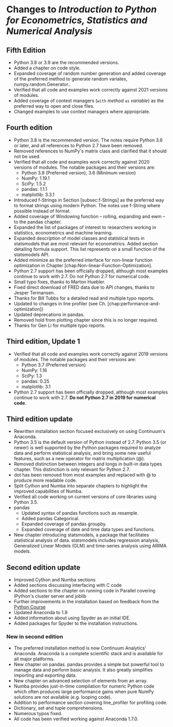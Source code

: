 <!--
.. title: Changes Log
.. slug: changes
.. hidetitle: True 
.. date: 2019-09-02 11:27:39 UTC+01:00
.. tags: python
.. category: teaching
.. link: 
.. description: Changes to Introduction to Python for Econometrics, Statistics and Numerical Analysis  
.. type: text
-->

# Changes to _Introduction to Python for Econometrics, Statistics and Numerical Analysis_

## Fifth Edition

- Python 3.8 or 3.9 are the recommended versions.
- Added a chapter on code style.
- Expanded coverage of random number generation and added coverage of the preferred method to generate random variates, numpy.random.Generator..
- Verified that all code and examples work correctly against 2021 versions of modules.
- Added coverage of context managers (`with` _method_ `as` _variable_) as the preferred way to open and close files.
- Changed examples to use context managers where appropriate.

## Fourth edition

- Python 3.8 is the recommended version. The notes require Python 3.6 or later, and all references to Python 2.7 have been removed.
- Removed references to NumPy's matrix class and clarified that it should not be used.
- Verified that all code and examples work correctly against 2020 versions of modules. The notable packages and their versions are:
   -  Python 3.8 (Preferred version), 3.6 (Minimum version)
   -  NumPy: 1.19.1
   -  SciPy: 1.5.2
   -  pandas: 1.1.1
   -  matplotlib: 3.3.1
- Introduced f-Strings in Section [subsec:f-Strings] as the preferred way to format strings using modern Python. The notes use f-String where possible instead of format.
- Added coverage of Windowing function – rolling, expanding and ewm – to the pandas chapter.
- Expanded the list of packages of interest to researchers working in statistics, econometrics and machine learning.
- Expanded description of model classes and statistical tests in statsmodels that are most relevant for econometrics. Added section detailing formula support. This list represents on a small function of the statsmodels API. 
- Added minimize as the preferred interface for non-linear function optimization in Chapter [chap:Non-linear-Function-Optimization].
- Python 2.7 support has been officially dropped, although most examples continue to work with 2.7. Do not Python 2.7 for numerical code.
- Small typo fixes, thanks to Marton Huebler.
- Fixed direct download of FRED data due to API changes, thanks to Jesper Termansen.
- Thanks for Bill Tubbs for a detailed read and multiple typo reports.
- Updated to changes in line profiler (see Ch. [chap:performance-and-optimization])
- Updated deprecations in pandas.
- Removed hold from plotting chapter since this is no longer required.
- Thanks for Gen Li for multiple typo reports.

## Third edition, Update 1
-  Verified that all code and examples work correctly against 2019 versions of modules. The
   notable packages and their versions are:
   -  Python 3.7 (Preferred version)
   -  NumPy: 1.16
   -  SciPy: 1.3
   -  pandas: 0.25
   -  matplotlib: 3.1
-  Python 2.7 support has been officially dropped, although most examples continue to work with 2.7.
   **Do not Python 2.7 in 2019 for numerical code**.

## Third edition update

-   Rewritten installation section focused exclusively on using
    Continuum\'s Anaconda.
-   Python 3.5 is the default version of Python instead of 2.7. Python
    3.5 (or newer) is well supported by the Python packages required to
    analyze data and perform statistical analysis, and bring some new
    useful features, such as a new operator for matrix multiplication
    (@).
-   Removed distinction between integers and longs in built-in data
    types chapter. This distinction is only relevant for Python 2.7.
-   dot has been removed from most examples and replaced with @ to
    produce more readable code.
-   Split Cython and Numba into separate chapters to highlight the
    improved capabilities of Numba.
-   Verified all code working on current versions of core libraries
    using Python 3.5.
-   pandas
    -   Updated syntax of pandas functions such as resample.
    -   Added pandas Categorical.
    -   Expanded coverage of pandas groupby.
    -   Expanded coverage of date and time data types and functions.
-   New chapter introducing statsmodels, a package that facilitates
    statistical analysis of data. statsmodels includes regression
    analysis, Generalized Linear Models (GLM) and time-series analysis
    using ARIMA models.

## Second edition update

-   Improved Cython and Numba sections
-   Added sections discussing interfacing with C code
-   Added sections to the chapter on running code in Parallel covering
    IPython\'s cluster server and joblib
-   Further improvements in the installation based on feedback from the
    [Python Course]()
-   Updated Anaconda to 1.9
-   Added information about using Spyder as an initial IDE.
-   Added packages for Spyder to the installation instructions.

### New in second edition

-   The preferred installation method is now Continuum Analytics\'
    Anaconda. Anaconda is a complete scientific stack and is available
    for all major platforms.
-   New chapter on pandas. pandas provides a simple but powerful tool to
    manage data and perform basic analysis. It also greatly simplifies
    importing and exporting data.
-   New chapter on advanced selection of elements from an array.
-   Numba provides just-in-time compilation for numeric Python code
    which often produces large performance gains when pure NumPy
    solutions are not available (e.g. looping code).
-   Addition to performance section covering line_profiler for
    profiling code.
-   Dictionary, set and tuple comprehensions.
-   Numerous typos fixed.
-   All code has been verified working against Anaconda 1.7.0.
